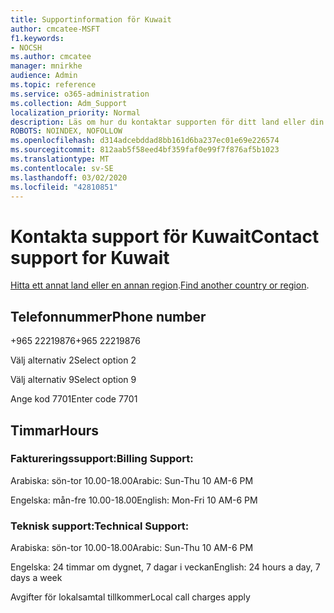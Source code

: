 ```yaml
---
title: Supportinformation för Kuwait
author: cmcatee-MSFT
f1.keywords:
- NOCSH
ms.author: cmcatee
manager: mnirkhe
audience: Admin
ms.topic: reference
ms.service: o365-administration
ms.collection: Adm_Support
localization_priority: Normal
description: Läs om hur du kontaktar supporten för ditt land eller din region.
ROBOTS: NOINDEX, NOFOLLOW
ms.openlocfilehash: d314adcebddad8bb161d6ba237ec01e69e226574
ms.sourcegitcommit: 812aab5f58eed4bf359faf0e99f7f876af5b1023
ms.translationtype: MT
ms.contentlocale: sv-SE
ms.lasthandoff: 03/02/2020
ms.locfileid: "42810851"
---
```

# <a name="contact-support-for-kuwait"></a><span data-ttu-id="ed545-103">Kontakta support för Kuwait</span><span class="sxs-lookup"><span data-stu-id="ed545-103">Contact support for Kuwait</span></span>

<span data-ttu-id="ed545-104">[Hitta ett annat land eller en annan region](../contact-support-for-business-products.md).</span><span class="sxs-lookup"><span data-stu-id="ed545-104">[Find another country or region](../contact-support-for-business-products.md).</span></span>

## <a name="phone-number"></a><span data-ttu-id="ed545-105">Telefonnummer</span><span class="sxs-lookup"><span data-stu-id="ed545-105">Phone number</span></span>
<span data-ttu-id="ed545-106">+965 22219876</span><span class="sxs-lookup"><span data-stu-id="ed545-106">+965 22219876</span></span>

<span data-ttu-id="ed545-107">Välj alternativ 2</span><span class="sxs-lookup"><span data-stu-id="ed545-107">Select option 2</span></span>

<span data-ttu-id="ed545-108">Välj alternativ 9</span><span class="sxs-lookup"><span data-stu-id="ed545-108">Select option 9</span></span>

<span data-ttu-id="ed545-109">Ange kod 7701</span><span class="sxs-lookup"><span data-stu-id="ed545-109">Enter code 7701</span></span>

## <a name="hours"></a><span data-ttu-id="ed545-110">Timmar</span><span class="sxs-lookup"><span data-stu-id="ed545-110">Hours</span></span>
### <a name="billing-support"></a><span data-ttu-id="ed545-111">Faktureringssupport:</span><span class="sxs-lookup"><span data-stu-id="ed545-111">Billing Support:</span></span>

<span data-ttu-id="ed545-112">Arabiska: sön-tor 10.00-18.00</span><span class="sxs-lookup"><span data-stu-id="ed545-112">Arabic: Sun-Thu 10 AM-6 PM</span></span>

<span data-ttu-id="ed545-113">Engelska: mån-fre 10.00-18.00</span><span class="sxs-lookup"><span data-stu-id="ed545-113">English: Mon-Fri 10 AM-6 PM</span></span>

### <a name="technical-support"></a><span data-ttu-id="ed545-114">Teknisk support:</span><span class="sxs-lookup"><span data-stu-id="ed545-114">Technical Support:</span></span>

<span data-ttu-id="ed545-115">Arabiska: sön-tor 10.00-18.00</span><span class="sxs-lookup"><span data-stu-id="ed545-115">Arabic: Sun-Thu 10 AM-6 PM</span></span>

<span data-ttu-id="ed545-116">Engelska: 24 timmar om dygnet, 7 dagar i veckan</span><span class="sxs-lookup"><span data-stu-id="ed545-116">English: 24 hours a day, 7 days a week</span></span>

<span data-ttu-id="ed545-117">Avgifter för lokalsamtal tillkommer</span><span class="sxs-lookup"><span data-stu-id="ed545-117">Local call charges apply</span></span>
